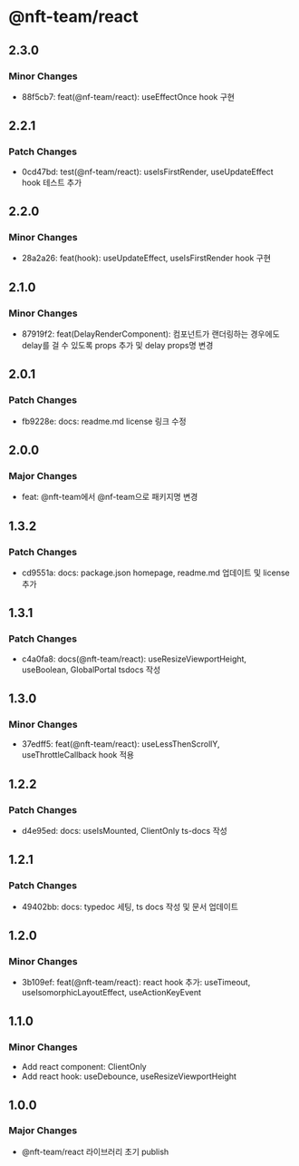 # @nft-team/react

## 2.3.0

### Minor Changes

- 88f5cb7: feat(@nf-team/react): useEffectOnce hook 구현

## 2.2.1

### Patch Changes

- 0cd47bd: test(@nf-team/react): useIsFirstRender, useUpdateEffect hook 테스트 추가

## 2.2.0

### Minor Changes

- 28a2a26: feat(hook): useUpdateEffect, useIsFirstRender hook 구현

## 2.1.0

### Minor Changes

- 87919f2: feat(DelayRenderComponent): 컴포넌트가 랜더링하는 경우에도 delay를 걸 수 있도록 props 추가 및 delay props명 변경

## 2.0.1

### Patch Changes

- fb9228e: docs: readme.md license 링크 수정

## 2.0.0

### Major Changes

- feat: @nft-team에서 @nf-team으로 패키지명 변경

## 1.3.2

### Patch Changes

- cd9551a: docs: package.json homepage, readme.md 업데이트 및 license 추가

## 1.3.1

### Patch Changes

- c4a0fa8: docs(@nft-team/react): useResizeViewportHeight, useBoolean, GlobalPortal tsdocs 작성

## 1.3.0

### Minor Changes

- 37edff5: feat(@nft-team/react): useLessThenScrollY, useThrottleCallback hook 적용

## 1.2.2

### Patch Changes

- d4e95ed: docs: useIsMounted, ClientOnly ts-docs 작성

## 1.2.1

### Patch Changes

- 49402bb: docs: typedoc 세팅, ts docs 작성 및 문서 업데이트

## 1.2.0

### Minor Changes

- 3b109ef: feat(@nft-team/react): react hook 추가: useTimeout, useIsomorphicLayoutEffect, useActionKeyEvent

## 1.1.0

### Minor Changes

- Add react component: ClientOnly
- Add react hook: useDebounce, useResizeViewportHeight

## 1.0.0

### Major Changes

- @nft-team/react 라이브러리 초기 publish
